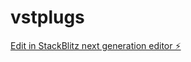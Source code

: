 # vstplugs

[Edit in StackBlitz next generation editor ⚡️](https://stackblitz.com/~/github.com/Despiru/vstplugs)